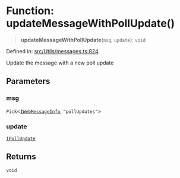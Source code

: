 # Function: updateMessageWithPollUpdate()

> **updateMessageWithPollUpdate**(`msg`, `update`): `void`

Defined in: [src/Utils/messages.ts:824](https://github.com/Fokusdotid/Baileys/blob/4cdf75fe48f9b13e8084d341633612ce49e934bd/src/Utils/messages.ts#L824)

Update the message with a new poll update

## Parameters

### msg

`Pick`\<[`IWebMessageInfo`](../namespaces/proto/interfaces/IWebMessageInfo.md), `"pollUpdates"`\>

### update

[`IPollUpdate`](../namespaces/proto/interfaces/IPollUpdate.md)

## Returns

`void`
